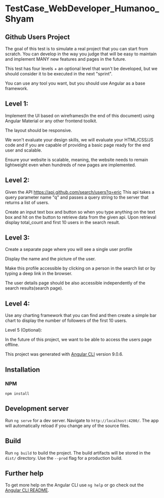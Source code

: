 # TestCase_WebDeveloper_Humanoo_Shyam

## Github Users Project
The goal of this test is to simulate a real project that you can start from scratch. You can develop in the way you judge that will be easy to maintain and implement MANY new features and pages in the future.


This test has four levels + an optional level that won't be developed, but we should consider it to be executed in the next "sprint". 

You can use any tool you want, but you should use Angular as a base framework.

## Level 1:

Implement the UI based on wireframes(In the end of this document) using Angular Material or any other frontend toolkit.

The layout should be responsive.

We won't evaluate your design skills, we will evaluate your HTML/CSS/JS code and if you are capable of providing a basic page ready for the end user and scalable.

Ensure your website is scalable, meaning, the website needs to remain lightweight even when hundreds of new pages are implemented.

## Level 2:

Given the API https://api.github.com/search/users?q=eric 
This api takes a query parameter name "q" and passes a query string to the server that returns a list of users. 

Create an input text box and button so when you type anything on the text box and hit on the button to retrieve data from the given api. Upon retrieval display total_count and first 10 users in the search result. 

## Level 3: 

Create a separate page where you will see a single user profile

Display the name and the picture of the user.

Make this profile accessible by clicking on a person in the search list or by typing a deep link in the browser.

The user details page should be also accessible independently of the search results(search page).

## Level 4: 

Use any charting framework that you can find and then create a simple bar chart to display the number of followers of the first 10 users.

Level 5 (Optional): 

In the future of this project, we want to be able to access the users page offline.

This project was generated with [Angular CLI](https://github.com/angular/angular-cli) version 9.0.6.

## Installation

### NPM

```
npm install
```

## Development server

Run `ng serve` for a dev server. Navigate to `http://localhost:4200/`. The app will automatically reload if you change any of the source files.

## Build

Run `ng build` to build the project. The build artifacts will be stored in the `dist/` directory. Use the `--prod` flag for a production build.

## Further help

To get more help on the Angular CLI use `ng help` or go check out the [Angular CLI README](https://github.com/angular/angular-cli/blob/master/README.md).
